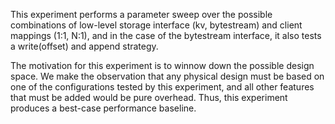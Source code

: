 This experiment performs a parameter sweep over the possible combinations of
low-level storage interface (kv, bytestream) and client mappings (1:1, N:1),
and in the case of the bytestream interface, it also tests a write(offset) and
append strategy.

The motivation for this experiment is to winnow down the possible design
space. We make the observation that any physical design must be based on one
of the configurations tested by this experiment, and all other features that
must be added would be pure overhead. Thus, this experiment produces a
best-case performance baseline.

